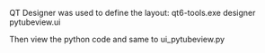 QT Designer was used to define the layout:
    qt6-tools.exe designer pytubeview.ui

Then view the python code and same to
    ui_pytubeview.py
